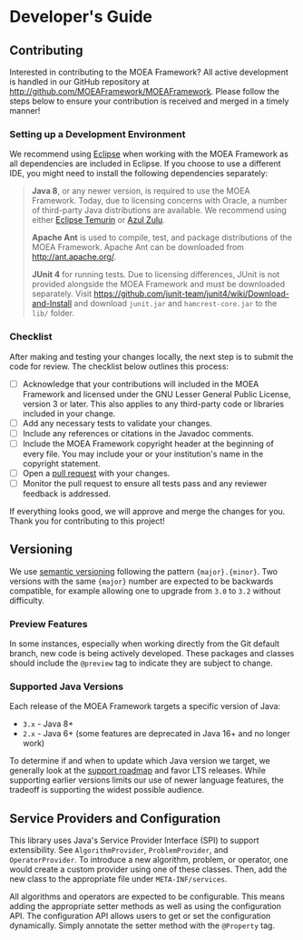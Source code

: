 # Developer's Guide

## Contributing

Interested in contributing to the MOEA Framework?  All active development is handled in our GitHub repository at http://github.com/MOEAFramework/MOEAFramework.  Please follow the steps below to ensure your contribution is received
and merged in a timely manner!

### Setting up a Development Environment

We recommend using [Eclipse](http://eclipse.org/) when working with the MOEA Framework as all dependencies are included
in Eclipse.  If you choose to use a different IDE, you might need to install the following dependencies separately:

> **Java 8**, or any newer version, is required to use the MOEA Framework. Today, due to licensing concerns with Oracle,
> a number of third-party Java distributions are available.  We recommend using either
> [Eclipse Temurin](https://adoptium.net/) or [Azul Zulu](https://www.azul.com/downloads/?package=jdk).
> 
> **Apache Ant** is used to compile, test, and package distributions of the MOEA Framework.  Apache Ant can be
> downloaded from http://ant.apache.org/.
> 
> **JUnit 4** for running tests.  Due to licensing differences, JUnit is not provided alongside the MOEA Framework and
> must be downloaded separately.  Visit https://github.com/junit-team/junit4/wiki/Download-and-Install and download
> `junit.jar` and `hamcrest-core.jar` to the `lib/` folder.

### Checklist

After making and testing your changes locally, the next step is to submit the code for review.  The checklist below
outlines this process:

- [ ] Acknowledge that your contributions will included in the MOEA Framework and licensed under the GNU Lesser General
      Public License, version 3 or later.  This also applies to any third-party code or libraries included in your
      change.
- [ ] Add any necessary tests to validate your changes.
- [ ] Include any references or citations in the Javadoc comments.
- [ ] Include the MOEA Framework copyright header at the beginning of every file.  You may include your or your
      institution's name in the copyright statement.
- [ ] Open a [pull request](https://github.com/MOEAFramework/MOEAFramework/pulls) with your changes.
- [ ] Monitor the pull request to ensure all tests pass and any reviewer feedback is addressed.

If everything looks good, we will approve and merge the changes for you.  Thank you for contributing to this project!

## Versioning

We use [semantic versioning](https://semver.org/) following the pattern `{major}.{minor}`.  Two versions with the
same `{major}` number are expected to be backwards compatible, for example allowing one to upgrade from `3.0` to
`3.2` without difficulty.  

### Preview Features

In some instances, especially when working directly from the Git default branch, new code is being actively developed.
These packages and classes should include the `@preview` tag to indicate they are subject to change.

### Supported Java Versions

Each release of the MOEA Framework targets a specific version of Java:

* `3.x` - Java 8+
* `2.x` - Java 6+ (some features are deprecated in Java 16+ and no longer work)

To determine if and when to update which Java version we target, we generally look at the
[support roadmap](https://www.oracle.com/java/technologies/java-se-support-roadmap.html) and favor LTS releases.
While supporting earlier versions limits our use of newer language features, the tradeoff is supporting the widest
possible audience.

## Service Providers and Configuration

This library uses Java's Service Provider Interface (SPI) to support extensibility.  See `AlgorithmProvider`,
`ProblemProvider`, and `OperatorProvider`.  To introduce a new algorithm, problem, or operator, one would
create a custom provider using one of these classes.  Then, add the new class to the appropriate file under
`META-INF/services`.

All algorithms and operators are expected to be configurable.  This means adding the appropriate setter methods
as well as using the configuration API.  The configuration API allows users to get or set the configuration
dynamically.  Simply annotate the setter method with the `@Property` tag.  

